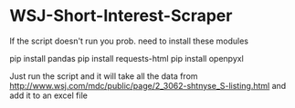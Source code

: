 # WSJ-Short-Interest-Scraper
If the script doesn't run you prob. need to install these modules

pip install pandas
pip install requests-html
pip install openpyxl

Just run the script and it will take all the data from http://www.wsj.com/mdc/public/page/2_3062-shtnyse_S-listing.html and add it to an excel file
